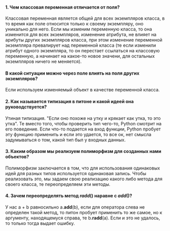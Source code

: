 #### 1. Чем классовая переменная отличается от поля?
Классовая переменная является общей для всех экземпляров класса, в то время как поле относится только к своему экземпляру, оно уникально для него. Если мы изменим переменную класса, то она изменится для всех экземпляров, изменение атрибута, не влияет на арибуты других экземпляров класса, при этом изменение переменной экземпляра превалирует над переменной класса (те если изменили атрибут одного экземпляра, то он перестает ссылаться на классовую переменную, а начинает на какое-то новое значени, для остальных экземпляров ничего не меняется).
#### В какой ситуации можно через поле влиять на поля других экземпляров?
Если используем изменяемый объект в качестве переменной класса. 

#### 2. Как называется типизация в питоне и какой идеей она руководствуется?
Утиная типизация. "Если оно похоже на утку и крякает как утка, то это утка". Те вместо того, чтобы проверить тип чего-то, Python смотрит на его поведение. Если что-то подается на вход функции, Python пробует эту функцию применить и если это удается, то все ок, нет смысла задумываться о том, какой тип был у входных данных. 

#### 3. Каким образом мы реализуем полиморфизм для созданных нами объектов?
Полиморфизм заключается в том, что для использования одинаковых идей для разных типов используется одинаковая запись. Чтобы реализовать это, мы задаем свою реализацию какого либо метода для своего класса, те переопределяем эти методы.

#### 4. Зачем переопределять метод _radd_() наравне с _add_()?
У нас a + b равносильно a.__add__(b), если для оператора слева не определен такой метод, то питон пробует применить то же самое, но к аргументу, находящемуся справа, те b.__radd__(a). Если и это не удалось, то только тогда выдает ошибку. 
